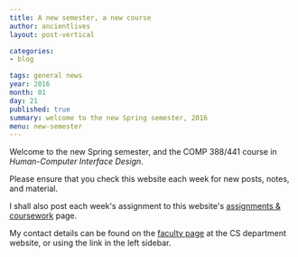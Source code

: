 ```yaml
---
title: A new semester, a new course
author: ancientlives
layout: post-vertical

categories:
- blog

tags: general news
year: 2016
month: 01
day: 21
published: true
summary: welcome to the new Spring semester, 2016
menu: new-semester
---
```


Welcome to the new Spring semester, and the COMP 388/441 course in *Human-Computer Interface Design*.

Please ensure that you check this website each week for new posts, notes, and material.

I shall also post each week's assignment to this website's [assignments & coursework](/assignments) page.

My contact details can be found on the [faculty page](http://www.luc.edu/cs/people/ftfaculty/haywardnicholas.shtml) at the CS department website, or using the link in the left sidebar.
